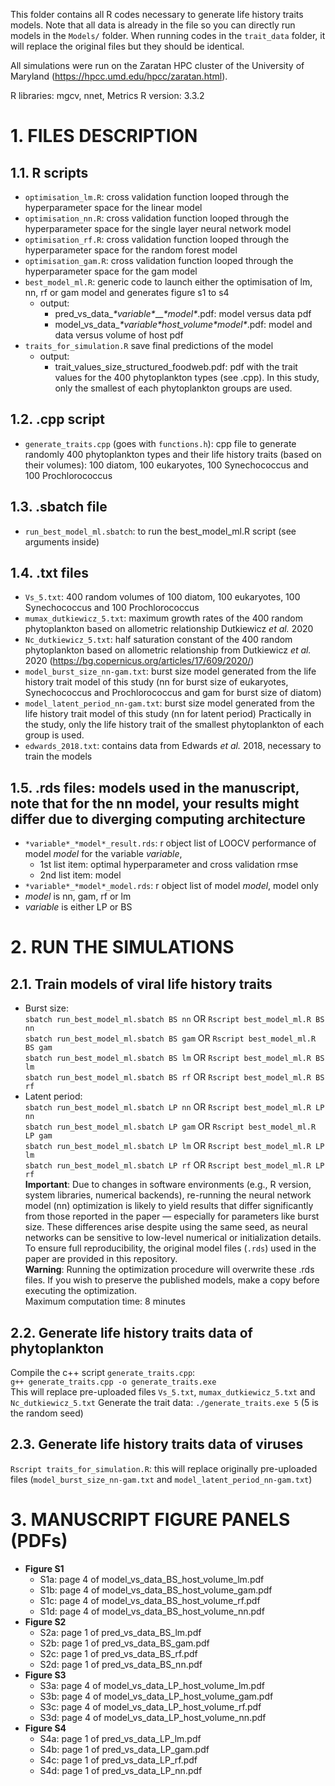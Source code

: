 This folder contains all R codes necessary to generate life history traits models. Note that all data is already in the file so you can directly run models in the `Models/` folder. When running codes in the `trait_data` folder, it will replace the original files but they should be identical.

All simulations were run on the Zaratan HPC cluster of the University of Maryland (https://hpcc.umd.edu/hpcc/zaratan.html).

R libraries: mgcv, nnet, Metrics
R version: 3.3.2

# 1. FILES DESCRIPTION

## 1.1. R scripts
  - `optimisation_lm.R`: cross validation function looped through the hyperparameter space for the linear model
  - `optimisation_nn.R`: cross validation function looped through the hyperparameter space for the single layer neural network model
  - `optimisation_rf.R`: cross validation function looped through the hyperparameter space for the random forest model
  - `optimisation_gam.R`: cross validation function looped through the hyperparameter space for the gam model
  - `best_model_ml.R`: generic code to launch either the optimisation of lm, nn, rf or gam model and generates figure s1 to s4
    - output:
      - pred_vs_data_*\*variable\**__*\*model\**.pdf:  model versus data pdf
      - model_vs_data_*\*variable\**_host_volume_*\*model\**.pdf: model and data versus volume of host pdf
  - `traits_for_simulation.R` save final predictions of the model
    - output:
      - trait_values_size_structured_foodweb.pdf: pdf with the trait values for the 400 phytoplankton types (see .cpp). In this study, only the smallest of each phytoplankton groups are used.

## 1.2. .cpp script
 - `generate_traits.cpp` (goes with `functions.h`): cpp file to generate randomly 400 phytoplankton types and their life history traits (based on their volumes): 100 diatom, 100 eukaryotes, 100 Synechococcus and 100 Prochlorococcus
 
## 1.3. .sbatch file
  - `run_best_model_ml.sbatch`: to run the best_model_ml.R script (see arguments inside)

## 1.4. .txt files
  - `Vs_5.txt`: 400 random volumes of 100 diatom, 100 eukaryotes, 100 Synechococcus and 100 Prochlorococcus
  - `mumax_dutkiewicz_5.txt`: maximum growth rates of the 400 random phytoplankton based on allometric relationship Dutkiewicz *et al.* 2020
  - `Nc_dutkiewicz_5.txt`: half saturation constant of the 400 random phytoplankton based on allometric relationship from Dutkiewicz *et al.* 2020 (https://bg.copernicus.org/articles/17/609/2020/)
  - `model_burst_size_nn-gam.txt`: burst size model generated from the life history trait model of this study (nn for burst size of eukaryotes, Synechococcus and Prochlorococcus and gam for burst size of diatom)
  - `model_latent_period_nn-gam.txt`: burst size model generated from the life history trait model of this study (nn for latent period)
Practically in the study, only the life history trait of the smallest phytoplankton of each group is used.
  - `edwards_2018.txt`: contains data from Edwards *et al.* 2018, necessary to train the models

## 1.5. .rds files: models used in the manuscript, note that for the nn model, your results might differ due to diverging computing architecture
  - `*variable*_*model*_result.rds`: r object list of LOOCV performance of model *model* for the variable *variable*,  
     - 1st list item: optimal hyperparameter and cross validation rmse  
     - 2nd list item: model  
  - `*variable*_*model*_model.rds`: r object list of model *model*, model only  
  - *model* is nn, gam, rf or lm  
  - *variable* is either LP or BS  

# 2. RUN THE SIMULATIONS
## 2.1. Train models of viral life history traits
- Burst size:  
`sbatch run_best_model_ml.sbatch BS nn` OR `Rscript best_model_ml.R BS nn`  
`sbatch run_best_model_ml.sbatch BS gam` OR `Rscript best_model_ml.R BS gam`  
`sbatch run_best_model_ml.sbatch BS lm` OR `Rscript best_model_ml.R BS lm`  
`sbatch run_best_model_ml.sbatch BS rf` OR `Rscript best_model_ml.R BS rf`   
- Latent period:  
`sbatch run_best_model_ml.sbatch LP nn` OR `Rscript best_model_ml.R LP nn`   
`sbatch run_best_model_ml.sbatch LP gam` OR `Rscript best_model_ml.R LP gam`   
`sbatch run_best_model_ml.sbatch LP lm` OR `Rscript best_model_ml.R LP lm`   
`sbatch run_best_model_ml.sbatch LP rf` OR `Rscript best_model_ml.R LP rf`  
**Important**: Due to changes in software environments (e.g., R version, system libraries, numerical backends), re-running the neural network model (nn) optimization is likely to yield results that differ significantly from those reported in the paper — especially for parameters like burst size. These differences arise despite using the same seed, as neural networks can be sensitive to low-level numerical or initialization details.  
To ensure full reproducibility, the original model files (`.rds`) used in the paper are provided in this repository.   
**Warning**: Running the optimization procedure will overwrite these .rds files. If you wish to preserve the published models, make a copy before executing the optimization.  
Maximum computation time: 8 minutes
## 2.2. Generate life history traits data of phytoplankton
Compile the c++ script `generate_traits.cpp`:  
`g++ generate_traits.cpp -o generate_traits.exe`  
This will replace pre-uploaded files `Vs_5.txt`, `mumax_dutkiewicz_5.txt` and `Nc_dutkiewicz_5.txt`
Generate the trait data:
`./generate_traits.exe 5` (5 is the random seed)
## 2.3. Generate life history traits data of viruses
`Rscript traits_for_simulation.R`: this will replace originally pre-uploaded files (`model_burst_size_nn-gam.txt` and `model_latent_period_nn-gam.txt`)

# 3. MANUSCRIPT FIGURE PANELS (PDFs)
- **Figure S1**
  - S1a: page 4 of model_vs_data_BS_host_volume_lm.pdf
  - S1b: page 4 of model_vs_data_BS_host_volume_gam.pdf
  - S1c: page 4 of model_vs_data_BS_host_volume_rf.pdf
  - S1d: page 4 of model_vs_data_BS_host_volume_nn.pdf
- **Figure S2**
  - S2a: page 1 of pred_vs_data_BS_lm.pdf
  - S2b: page 1 of pred_vs_data_BS_gam.pdf
  - S2c: page 1 of pred_vs_data_BS_rf.pdf
  - S2d: page 1 of pred_vs_data_BS_nn.pdf
- **Figure S3**
  - S3a: page 4 of model_vs_data_LP_host_volume_lm.pdf
  - S3b: page 4 of model_vs_data_LP_host_volume_gam.pdf
  - S3c: page 4 of model_vs_data_LP_host_volume_rf.pdf
  - S3d: page 4 of model_vs_data_LP_host_volume_nn.pdf
- **Figure S4**
  - S4a: page 1 of pred_vs_data_LP_lm.pdf
  - S4b: page 1 of pred_vs_data_LP_gam.pdf
  - S4c: page 1 of pred_vs_data_LP_rf.pdf
  - S4d: page 1 of pred_vs_data_LP_nn.pdf
